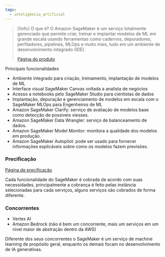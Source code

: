 ```yaml
---
tags:
  - inteligência_artificial
---
```

> [!info] O que é?
> O Amazon SageMaker é um serviço totalmente gerenciado que permite criar, treinar e implantar modelos de ML em grande escala usando ferramentas como cadernos, depuradores, perfiladores, pipelines, MLOps e muito mais, tudo em um ambiente de desenvolvimento integrado (IDE).
> 
> [Página do produto](https://aws.amazon.com/pt/sagemaker/)

Principais funcionalidades

- Ambiente integrado para criação, treinamento, implantação de modelos de ML
- Interface visual SageMaker Canvas voltada a analista de negócios
- Acesso a notebooks pelo SageMaker Studio para cientistas de dados
- Implantação, depuração e gerenciamento de modelos em escala com o SageMaker MLOps para Engenheiros de ML
- Amazon SageMaker Clarify: serviço de avaliação de modelos base como detecção de possíveis viesses.
- Amazon SageMaker Data Wrangler: serviço de balanceamento de dados.
- Amazon SageMaker Model Monitor: monitora a qualidade dos modelos em produção.
- Amazon SageMaker Autopilot: pode ser usado para fornecer informações explicáveis sobre como os modelos fazem previsões.


### Precificação
[Página de precificação](https://aws.amazon.com/pt/sagemaker/pricing/?nc=sn&loc=4)

Cada funcionalidade do SageMaker é cobrada de acordo com suas necessidades, principalmente a cobrança é feito pelas instância selecionadas para cada serviços, alguns serviços são cobrados de forma diferente.

### Concorrentes

- Vertex AI
- Amazon Bedrock (não é bem um concorrente, mais um serviços em um nível maior de abstração dentro da AWS)

Diferente dos seus concorrentes o SageMaker é um serviço de machine learning de propósito geral, enquanto os demais focam no desenvolvimento de IA generativas.